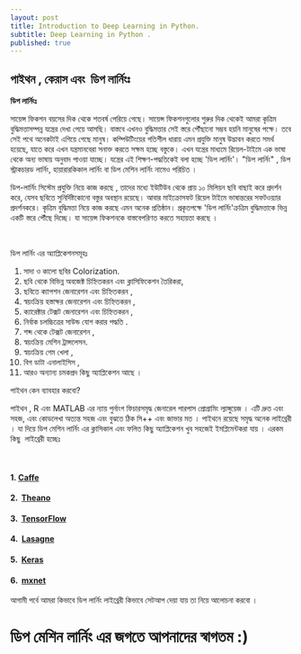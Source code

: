 ```yaml
---
layout: post
title: Introduction to Deep Learning in Python.
subtitle: Deep Learning in Python .
published: true
---
```


## পাইথন , কেরাস এবং  ডিপ লার্নিংঃ

**ডিপ লার্নিংঃ**

সায়েন্স ফিকশন বয়সের দিক থেকে শতবর্ষ পেরিয়ে গেছে। সায়েন্স ফিকশনগুলোর শুরুর দিক থেকেই আমরা কৃত্রিম বুদ্ধিমত্তাসম্পন্ন যন্ত্রের দেখা পেয়ে আসছি। বাস্তবে এখনও বুদ্ধিমত্তার সেই স্তরে পৌঁছানো সম্ভব হয়নি মানুষের পক্ষে। তবে সেই পথে অনেকটাই এগিয়ে গেছে মানুষ। কম্পিউটিংয়ের গতিশীল ধারায় এমন প্রযুক্তি মানুষ উদ্ভাবন করতে সমর্থ হয়েছে, যাতে করে এখন যন্ত্রমানবেরা সনাক্ত করতে সক্ষম হচ্ছে বস্তুকে। এখন যন্ত্রের মাধ্যমে রিয়েল-টাইমে এক ভাষা থেকে অন্য ভাষায় অনুবাদ পাওয়া যাচ্ছে। যন্ত্রের এই শিক্ষণ-পদ্ধতিকেই বলা হচ্ছে 'ডিপ লার্নিং'।  "ডিপ লার্নিং" , ডিপ স্ট্রাকচারড লার্নিং, হায়ারারকিকাল লার্নিং বা ডিপ মেশিন লার্নিং নামেও পরিচিত ।

 ডিপ-লার্নিং সিস্টেম প্রযুক্তি  নিয়ে কাজ করছে , তাদের মধ্যে  ইউটিউব থেকে প্রায় ১০ মিলিয়ন ছবি বাছাই করে প্রদর্শন করে, যেসব ছবিতে সুনির্দিষ্টকোনো বস্তুর অবস্থান রয়েছে। আবার মাইক্রোসফট রিয়েল টাইমে ভাষান্তরের সফটওয়্যার প্রদর্শনকরে। কৃত্রিম বুদ্ধিমত্তা নিয়ে কাজ করছে এমন অনেক প্রতিষ্ঠান। প্রকৃতপক্ষে 'ডিপ লার্নিং'ক্রত্রিম বুদ্ধিমত্তাকে ভিন্ন একটি স্তরে পৌঁছে দিচ্ছে। যা সায়েন্স ফিকশনকে বাস্তবেপরিণত করতে সহায়তা করছে ।

 

ডিপ লার্নিং এর অ্যাপ্লিকেশনসমূহঃ

1.  সাদা ও কালো ছবির Colorization.
2.  ছবি থেকে বিভিন্ন অবজেক্ট চিহ্নিতকরন এবং ক্লাসিফিকেশন তৈরিকরা,
3.  ছবিতে ক্যাপশন জেনারেশন এবং চিহ্নিতকরন ,
4.  স্বয়ংক্রিয় হস্তাক্ষর জেনারেশন এবং চিহ্নিতকরন ,
5.  ক্যারেক্টার টেক্সট জেনারেশন এবং চিহ্নিতকরন ,
6.  নির্বাক চলচ্চিত্রের সাউন্ড যোগ করার পদ্ধতি .
7.  শব্দ থেকে টেক্সট জেনারেশন ,
8.  স্বয়ংক্রিয় মেশিন ট্রান্সলেসন.
9.  স্বয়ংক্রিয় গেম খেলা ,
10.  বিগ ডাটা এনালাইসিস ,
11.  আরও অন্যান্য চমকপ্রদ কিছু অ্যাপ্লিকেশন আছে । 

পাইথন কেন ব্যাবহার করবো? 

পাইথন , R এবং MATLAB এর ন্যায় পুর্নাংগ ফিচারসমৃদ্ধ জেনারেল পারপাস প্রোগ্রামিং ল্যাঙ্গুয়েজ । এটি দ্রুত এবং সহজ, এবং কোডলেখা অত্যন্ত সহজ এবং বুঝতে ঠিক সি++ এবং জাভার মত । পাইথনে রয়েছে সমৃদ্ধ অনেক লাইব্রেরী । যা দিয়ে ডিপ মেশিন লার্নিং এর ক্লাসিকাল এবং ফলিত কিছু অ্যাপ্লিকেশন খুব সহজেই ইমপ্লিমেন্টকরা যায় । এরকম কিছু  লাইব্রেরী হচ্ছেঃ 

 

#### 1. [Caffe](http://caffe.berkeleyvision.org/)

#### 2.  [Theano](http://deeplearning.net/software/theano/)

#### 3.  [TensorFlow](https://www.tensorflow.org/)

#### 4.  [Lasagne](https://github.com/Lasagne/Lasagne)

#### 5.  [Keras](http://keras.io/)

#### 6.  [mxnet](https://github.com/dmlc/mxnet)



আগামী পর্বে  আমরা কিভাবে ডিপ লার্নিং লাইব্রেরী  কিভাবে সেটআপ দেয়া যায় তা নিয়ে আলোচনা করবো । 



# ডিপ মেশিন লার্নিং এর জগতে আপনাদের স্বাগতম  :)
